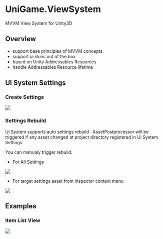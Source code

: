 # UniGame.ViewSystem

MVVM View System for Unity3D

## Overview

- support base principles of MVVM concepts.
- support ui skins out of the box
- based on Unity Addressables Resources
- handle Addressables Resource lifetime


## UI System Settings

### Create Settings


![](https://i.gyazo.com/15833fe0019b9570d68cab6ba20d3df6.png)

### Settings Rebuild

Ui System supports auto settings rebuild . AssetPostprocessor will be triggered if any asset changed at project directory registered in Ui System Settings 

You can manualy trigger rebuild:

- For All Settings

![](https://i.gyazo.com/df803c28a8a9feb702cda99734cb9288.png)

- For target settings asset from inspector context menu

![](https://i.gyazo.com/7df8670d31e77df4c8f69bc2e7da9d92.png)



## Examples

### Item List View

![](https://github.com/UniGameTeam/UniGame.UISystem/blob/master/Readme/Assets/ui_list_demo.gif)
